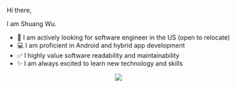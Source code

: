 Hi there,

I am Shuang Wu.

- 👀 I am actively looking for software engineer in the US (open to relocate)
- 💻 I am proficient in Android and hybrid app development
- ✅ I highly value software readability and maintainability
- ✨ I am always excited to learn new technology and skills

<p align="center">

<img src="https://github-readme-stats.vercel.app/api?username=seanwu1105&count_private=true&include_all_commits=true&show_icons=true&theme=dark" />

</p>
